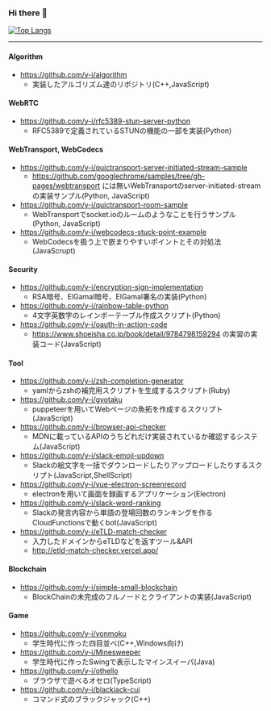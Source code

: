 ### Hi there 👋

[![Top Langs](https://github-readme-stats.vercel.app/api/top-langs/?username=y-i)](https://github.com/anuraghazra/github-readme-stats)

---

#### Algorithm
- https://github.com/y-i/algorithm
  - 実装したアルゴリズム達のリポジトリ(C++,JavaScript)

#### WebRTC
- https://github.com/y-i/rfc5389-stun-server-python
  - RFC5389で定義されているSTUNの機能の一部を実装(Python)
  
#### WebTransport, WebCodecs
- https://github.com/y-i/quictransport-server-initiated-stream-sample
  - https://github.com/googlechrome/samples/tree/gh-pages/webtransport には無いWebTransportのserver-initiated-streamの実装サンプル(Python, JavaScript)
- https://github.com/y-i/quictransport-room-sample
  - WebTransportでsocket.ioのルームのようなことを行うサンプル(Python, JavaScript)
- https://github.com/y-i/webcodecs-stuck-point-example
  - WebCodecsを扱う上で嵌まりやすいポイントとその対処法(JavaScrupt)
  
#### Security
- https://github.com/y-i/encryption-sign-implementation
  - RSA暗号、ElGamal暗号、ElGamal署名の実装(Python)
- https://github.com/y-i/rainbow-table-python
  - 4文字英数字のレインボーテーブル作成スクリプト(Python)
- https://github.com/y-i/oauth-in-action-code
  - https://www.shoeisha.co.jp/book/detail/9784798159294 の実習の実装コード(JavaScript)

#### Tool
- https://github.com/y-i/zsh-completion-generator
  - yamlからzshの補完用スクリプトを生成するスクリプト(Ruby)
- https://github.com/y-i/gyotaku
  - puppeteerを用いてWebページの魚拓を作成するスクリプト(JavaScript)
- https://github.com/y-i/browser-api-checker
  - MDNに載っているAPIのうちどれだけ実装されているか確認するシステム(JavaScript)
- https://github.com/y-i/slack-emoji-updown
  - Slackの絵文字を一括でダウンロードしたりアップロードしたりするスクリプト(JavaScript,ShellScript)
- https://github.com/y-i/vue-electron-screenrecord
  - electronを用いて画面を録画するアプリケーション(Electron)
- https://github.com/y-i/slack-word-ranking
  - Slackの発言内容から単語の登場回数のランキングを作るCloudFunctionsで動くbot(JavaScript)
- https://github.com/y-i/eTLD-match-checker
  - 入力したドメインからeTLDなどを返すツール&API
  - http://etld-match-checker.vercel.app/

#### Blockchain
- https://github.com/y-i/simple-small-blockchain
  - BlockChainの未完成のフルノードとクライアントの実装(JavaScript)

#### Game
- https://github.com/y-i/yonmoku
  - 学生時代に作った四目並べ(C++,Windows向け)
- https://github.com/y-i/Minesweeper
  - 学生時代に作ったSwingで表示したマインスイーパ(Java)
- https://github.com/y-i/othello
  - ブラウザで遊べるオセロ(TypeScript)
- https://github.com/y-i/blackjack-cui
  - コマンド式のブラックジャック(C++)

<!--
**y-i/y-i** is a ✨ _special_ ✨ repository because its `README.md` (this file) appears on your GitHub profile.

Here are some ideas to get you started:

- 🔭 I’m currently working on ...
- 🌱 I’m currently learning ...
- 👯 I’m looking to collaborate on ...
- 🤔 I’m looking for help with ...
- 💬 Ask me about ...
- 📫 How to reach me: ...
- 😄 Pronouns: ...
- ⚡ Fun fact: ...
-->
